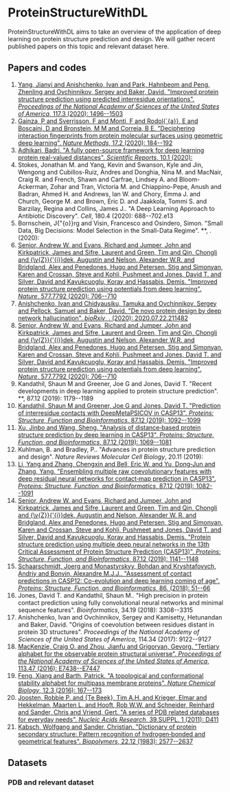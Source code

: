 # ProteinStructureWithDL
ProteinStructureWithDL aims to take an overview of the application of deep learning on protein structure prediction and design. We will gather recent published papers on this topic and relevant dataset here.

## Papers and codes

1. [Yang, Jianyi and Anishchenko, Ivan and Park, Hahnbeom and Peng, Zhenling and Ovchinnikov, Sergey and Baker, David. "Improved protein structure prediction using predicted interresidue orientations". *Proceedings of the National Academy of Sciences of the United States of America*, 117.3 (2020): 1496--1503](https://www.pnas.org/content/117/3/1496)
2. [Gainza, P and Sverrisson, F and Monti, F and Rodol{\`{a}}, E and Boscaini, D and Bronstein, M M and Correia, B E. "Deciphering interaction fingerprints from protein molecular surfaces using geometric deep learning". *Nature Methods*, 17.2 (2020): 184--192](https://doi.org/10.1038/s41592-019-0666-6)
3. [Adhikari, Badri. "A fully open-source framework for deep learning protein real-valued distances". *Scientific Reports*, 10.1 (2020): ](https://doi.org/10.1038/s41598-020-70181-0)
4. Stokes, Jonathan M. and Yang, Kevin and Swanson, Kyle and Jin, Wengong and Cubillos-Ruiz, Andres and Donghia, Nina M. and MacNair, Craig R. and French, Shawn and Carfrae, Lindsey A. and Bloom-Ackerman, Zohar and Tran, Victoria M. and Chiappino-Pepe, Anush and Badran, Ahmed H. and Andrews, Ian W. and Chory, Emma J. and Church, George M. and Brown, Eric D. and Jaakkola, Tommi S. and Barzilay, Regina and Collins, James J.. "A Deep Learning Approach to Antibiotic Discovery". *Cell*, 180.4 (2020): 688--702.e13
5. Bornschein, J{\"{o}}rg and Visin, Francesco and Osindero, Simon. "Small Data, Big Decisions: Model Selection in the Small-Data Regime". **, . (2020): 
6. [Senior, Andrew W. and Evans, Richard and Jumper, John and Kirkpatrick, James and Sifre, Laurent and Green, Tim and Qin, Chongli and {\v{Z}}{\'{i}}dek, Augustin and Nelson, Alexander W.R. and Bridgland, Alex and Penedones, Hugo and Petersen, Stig and Simonyan, Karen and Crossan, Steve and Kohli, Pushmeet and Jones, David T. and Silver, David and Kavukcuoglu, Koray and Hassabis, Demis. "Improved protein structure prediction using potentials from deep learning". *Nature*, 577.7792 (2020): 706--710](https://doi.org/10.1038/s41586-019-1923-7)
7. [Anishchenko, Ivan and Chidyausiku, Tamuka and Ovchinnikov, Sergey and Pellock, Samuel and Baker, David. "De novo protein design by deep network hallucination". *bioRxiv*, . (2020): 2020.07.22.211482](https://doi.org/10.1101/2020.07.22.211482)
8. [Senior, Andrew W. and Evans, Richard and Jumper, John and Kirkpatrick, James and Sifre, Laurent and Green, Tim and Qin, Chongli and {\v{Z}}{\'{i}}dek, Augustin and Nelson, Alexander W.R. and Bridgland, Alex and Penedones, Hugo and Petersen, Stig and Simonyan, Karen and Crossan, Steve and Kohli, Pushmeet and Jones, David T. and Silver, David and Kavukcuoglu, Koray and Hassabis, Demis. "Improved protein structure prediction using potentials from deep learning". *Nature*, 577.7792 (2020): 706--710](https://doi.org/10.1038/s41586-019-1923-7)
9. Kandathil, Shaun M and Greener, Joe G and Jones, David T. "Recent developments in deep learning applied to protein structure prediction". **, 87.12 (2019): 1179--1189
10. [Kandathil, Shaun M and Greener, Joe G and Jones, David T. "Prediction of interresidue contacts with DeepMetaPSICOV in CASP13". *Proteins: Structure, Function and Bioinformatics*, 87.12 (2019): 1092--1099](https://github.com/)
11. [Xu, Jinbo and Wang, Sheng. "Analysis of distance‐based protein structure prediction by deep learning in CASP13". *Proteins: Structure, Function, and Bioinformatics*, 87.12 (2019): 1069--1081](https://onlinelibrary.wiley.com/doi/abs/10.1002/prot.25810)
12. Kuhlman, B. and Bradley, P.. "Advances in protein structure prediction and design". *Nature Reviews Molecular Cell Biology*, 20.11 (2019): 
13. [Li, Yang and Zhang, Chengxin and Bell, Eric W. and Yu, Dong‐Jun and Zhang, Yang. "Ensembling multiple raw coevolutionary features with deep residual neural networks for contact‐map prediction in CASP13". *Proteins: Structure, Function, and Bioinformatics*, 87.12 (2019): 1082--1091](https://onlinelibrary.wiley.com/doi/abs/10.1002/prot.25798)
14. [Senior, Andrew W. and Evans, Richard and Jumper, John and Kirkpatrick, James and Sifre, Laurent and Green, Tim and Qin, Chongli and {\v{Z}}{\'{i}}dek, Augustin and Nelson, Alexander W. R. and Bridgland, Alex and Penedones, Hugo and Petersen, Stig and Simonyan, Karen and Crossan, Steve and Kohli, Pushmeet and Jones, David T. and Silver, David and Kavukcuoglu, Koray and Hassabis, Demis. "Protein structure prediction using multiple deep neural networks in the 13th Critical Assessment of Protein Structure Prediction (CASP13)". *Proteins: Structure, Function, and Bioinformatics*, 87.12 (2019): 1141--1148](https://onlinelibrary.wiley.com/doi/abs/10.1002/prot.25834)
15. [Schaarschmidt, Joerg and Monastyrskyy, Bohdan and Kryshtafovych, Andriy and Bonvin, Alexandre M.J.J.. "Assessment of contact predictions in CASP12: Co-evolution and deep learning coming of age". *Proteins: Structure, Function, and Bioinformatics*, 86. (2018): 51--66](http://doi.wiley.com/10.1002/prot.25407)
16. Jones, David T. and Kandathil, Shaun M.. "High precision in protein contact prediction using fully convolutional neural networks and minimal sequence features". *Bioinformatics*, 34.19 (2018): 3308--3315
17. Anishchenko, Ivan and Ovchinnikov, Sergey and Kamisetty, Hetunandan and Baker, David. "Origins of coevolution between residues distant in protein 3D structures". *Proceedings of the National Academy of Sciences of the United States of America*, 114.34 (2017): 9122--9127
18. [MacKenzie, Craig O. and Zhou, Jianfu and Grigoryan, Gevorg. "Tertiary alphabet for the observable protein structural universe". *Proceedings of the National Academy of Sciences of the United States of America*, 113.47 (2016): E7438--E7447](https://www.pnas.org/content/113/47/E7438)
19. [Feng, Xiang and Barth, Patrick. "A topological and conformational stability alphabet for multipass membrane proteins". *Nature Chemical Biology*, 12.3 (2016): 167--173](www.nature.com/naturechemicalbiology)
20. [Joosten, Robbie P. and {Te Beek}, Tim A.H. and Krieger, Elmar and Hekkelman, Maarten L. and Hooft, Rob W.W. and Schneider, Reinhard and Sander, Chris and Vriend, Gert. "A series of PDB related databases for everyday needs". *Nucleic Acids Research*, 39.SUPPL. 1 (2011): D411](/pmc/articles/PMC3013697/?report=abstract)
21. [Kabsch, Wolfgang and Sander, Christian. "Dictionary of protein secondary structure: Pattern recognition of hydrogen‐bonded and geometrical features". *Biopolymers*, 22.12 (1983): 2577--2637](https://onlinelibrary.wiley.com/doi/full/10.1002/bip.360221211)


## Datasets

### PDB and relevant dataset

